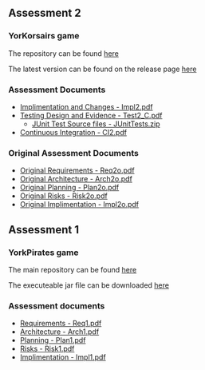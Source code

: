 ## Assessment 2

### YorKorsairs game

The repository can be found [here](https://github.com/ENG1-team5/YorKorsairs-Game)

The latest version can be found on the release page [here](https://github.com/ENG1-team5/YorKorsairs-Game/releases/)

### Assessment Documents

* [Implimentation and Changes - Impl2.pdf](/static/A2/Impl2.pdf)
* [Testing Design and Evidence - Test2_C.pdf](/static/A2/Test2_C.pdf)
    * [JUnit Test Source files - JUnitTests.zip](/static/A2/JUnitTests.zip)
* [Continuous Integration - CI2.pdf](/static/A2/CI2.pdf)

### Original Assessment Documents

* [Original Requirements - Req2o.pdf](/static/A2o/Req2o.pdf)
* [Original Architecture - Arch2o.pdf](/static/A2o/Arch2o.pdf)
* [Original Planning - Plan2o.pdf](/static/A2o/Plan2o.pdf)
* [Original Risks - Risk2o.pdf](/static/A2o/Risk2o.pdf)
* [Original Implimentation - Impl2o.pdf](/static/A2o/Impl2o.pdf)

## Assessment 1

### YorkPirates game

The main repository can be found [here](https://github.com/ENG1-team5/yorkPirates)

The executeable jar file can be downloaded [here](/static/YorkPirates_Team_5.jar)

### Assessment documents

* [Requirements - Req1.pdf](/static/A1/Req1.pdf)
* [Architecture - Arch1.pdf](/static/A1/Arch1.pdf)
* [Planning - Plan1.pdf](/static/A1/Plan1.pdf)
* [Risks - Risk1.pdf](/static/A1/Risk1.pdf)
* [Implimentation - Impl1.pdf](/static/A1/Impl1.pdf)
